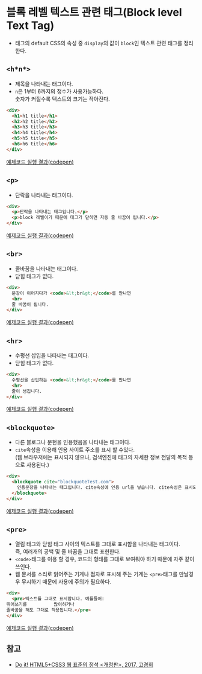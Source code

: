 # 블록 레벨 텍스트 관련 태그(Block level Text Tag)

- 태그의 default CSS의 속성 중 `display`의 값이 `block`인 텍스트 관련 태그를 정리한다.

## `<h*n*>`

- 제목을 나타내는 태그이다.
- `n`은 1부터 6까지의 정수가 사용가능하다.  
  숫자가 커질수록 텍스트의 크기는 작아진다.

```html
<div>
  <h1>h1 title</h1>
  <h2>h2 title</h2>
  <h3>h3 title</h3>
  <h4>h4 title</h4>
  <h5>h5 title</h5>
  <h6>h6 title</h6>
</div>
```

[예제코드 실행 결과(codepen)](https://codepen.io/seungyeop-lee/pen/dazwLq)

## `<p>`

- 단락을 나타내는 태그이다.

```html
<div>
  <p>단락을 나타내는 태그입니다.</p>
  <p>block 레벨이기 때문에 태그가 닫히면 자동 줄 바꿈이 됩니다.</p>
</div>
```

[예제코드 실행 결과(codepen)](https://codepen.io/seungyeop-lee/pen/MLvZdp)

## `<br>`

- 줄바꿈을 나타내는 태그이다.
- 닫힘 태그가 없다.

```html
<div>
  문장이 이어지다가 <code>&lt;br&gt;</code>를 만나면
  <br>
  줄 바꿈이 됩니다.
</div>
```

[예제코드 실행 결과(codepen)](https://codepen.io/seungyeop-lee/pen/rPzoEz)

## `<hr>`

- 수평선 삽입을 나타내는 태그이다.
- 닫힘 태그가 없다.

```html
<div>
  수평선을 삽입하는 <code>&lt;hr&gt;</code>를 만나면
  <hr>
  줄이 생깁니다.
</div>
```

[예제코드 실행 결과(codepen)](https://codepen.io/seungyeop-lee/pen/ZwJVgK)

## `<blockquote>`

- 다른 블로그나 문헌을 인용했음을 나타내는 태그이다.
- `cite`속성을 이용해 인용 사이트 주소를 표시 할 수있다.  
  (웹 브라우저에는 표시되지 않으나, 검색엔진에 태그의 자세한 정보 전달의 목적 등으로 사용된다.)

```html
<div>
  <blockquote cite="blockquoteTest.com">
    인용문장을 나타내는 태그입니다. cite속성에 인용 url을 넣습니다. cite속성은 표시되지 않습니다.
  </blockquote>
</div>
```

[예제코드 실행 결과(codepen)](https://codepen.io/seungyeop-lee/pen/QYMYLN)

## `<pre>`

- 열림 태그와 닫힘 태그 사이의 텍스트를 그대로 표시함을 나타내는 태그이다.  
  즉, 여러개의 공백 및 줄 바꿈을 그대로 표현한다.
- `<code>`태그를 이용 할 경우, 코드의 형태를 그대로 보여줘야 하기 때문에 자주 같이 쓰인다.
- 웹 문서를 소리로 읽어주는 기계나 점자로 표시해 주는 기계는 `<pre>`태그를 만날경우 무시하기 때문에 사용에 주의가 필요하다.

```html
<div>
  <pre>텍스트를 그대로 표시합니다. 예를들어: 
뛰어쓰기를          많이하거나
줄바꿈을 해도 그대로 적용됩니다.</pre>
</div>
```

[예제코드 실행 결과(codepen)](https://codepen.io/seungyeop-lee/pen/OdjdJJ)

## 참고

- [Do it! HTML5+CSS3 웹 표준의 정석 <개정판>, 2017, 고경희](http://www.easyspub.co.kr/20_Menu/BookView/119/PUB)